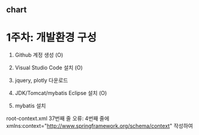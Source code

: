 ## chart

# 1주차: 개발환경 구성
 
 1) Github 계정 생성 (O)
 
 2) Visual Studio Code 설치 (O)
 
 3) jquery, plotly 다운로드
 
 4) JDK/Tomcat/mybatis Eclipse 설치 (O)
 
 5) mybatis 설치

root-context.xml 37번째 줄 오류: 4번째 줄에 xmlns:context="http://www.springframework.org/schema/context" 작성하여 
